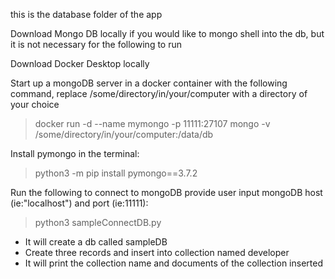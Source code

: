 this is the database folder of the app

Download Mongo DB locally if you would like to mongo shell into the db, 
but it is not necessary for the following to run

Download Docker Desktop locally

Start up a mongoDB server in a docker container with the following command, replace /some/directory/in/your/computer with a directory of your choice

> docker run -d --name mymongo -p 11111:27107 mongo -v /some/directory/in/your/computer:/data/db

Install pymongo in the terminal:
> python3 -m pip install pymongo==3.7.2

Run the following to connect to mongoDB provide user input mongoDB host (ie:"localhost") and port (ie:11111):
 > python3 sampleConnectDB.py 
 - It will create a db called sampleDB
 - Create three records and insert into collection named developer
 - It will print the collection name and documents of the collection inserted
 